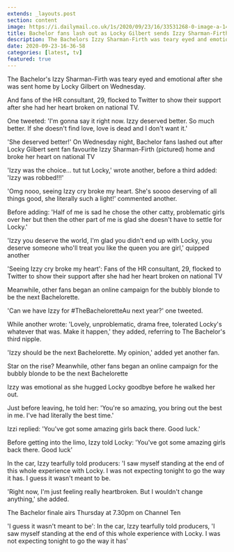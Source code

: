 ```yaml
---
extends: _layouts.post
section: content
image: https://i.dailymail.co.uk/1s/2020/09/23/16/33531268-0-image-a-142_1600873566228.jpg 
title: Bachelor fans lash out as Locky Gilbert sends Izzy Sharman-Firth home and breaks her heart 
description: The Bachelors Izzy Sharman-Firth was teary eyed and emotional after she was sent home by Locky Gilbert on Wednesday. 
date: 2020-09-23-16-36-58 
categories: [latest, tv] 
featured: true 
--- 
```

The Bachelor's Izzy Sharman-Firth was teary eyed and emotional after she was sent home by Locky Gilbert on Wednesday.

And fans of the HR consultant, 29, flocked to Twitter to show their support after she had her heart broken on national TV.

One tweeted: 'I'm gonna say it right now. Izzy deserved better. So much better. If she doesn't find love, love is dead and I don't want it.'

'She deserved better!' On Wednesday night, Bachelor fans lashed out after Locky Gilbert sent fan favourite Izzy Sharman-Firth (pictured) home and broke her heart on national TV 

'Izzy was the choice... tut tut Locky,' wrote another, before a third added: 'Izzy was robbed!!!' 

'Omg nooo, seeing Izzy cry broke my heart. She's soooo deserving of all things good, she literally such a light!' commented another. 

Before adding: 'Half of me is sad he chose the other catty, problematic girls over her but then the other part of me is glad she doesn't have to settle for Locky.' 

'Izzy you deserve the world, I'm glad you didn't end up with Locky, you deserve someone who'll treat you like the queen you are girl,' quipped another









'Seeing Izzy cry broke my heart': Fans of the HR consultant, 29, flocked to Twitter to show their support after she had her heart broken on national TV

Meanwhile, other fans began an online campaign for the bubbly blonde to be the next Bachelorette. 

'Can we have Izzy for #TheBacheloretteAu next year?' one tweeted.

While another wrote: 'Lovely, unproblematic, drama free, tolerated Locky's whatever that was. Make it happen,' they added, referring to The Bachelor's third nipple.

'Izzy should be the next Bachelorette. My opinion,' added yet another fan. 





Star on the rise? Meanwhile, other fans began an online campaign for the bubbly blonde to be the next Bachelorette

Izzy was emotional as she hugged Locky goodbye before he walked her out.

Just before leaving, he told her: 'You're so amazing, you bring out the best in me. I've had literally the best time.'

Izzi replied: 'You've got some amazing girls back there. Good luck.' 

Before getting into the limo, Izzy told Locky: 'You've got some amazing girls back there. Good luck'

In the car, Izzy tearfully told producers: 'I saw myself standing at the end of this whole experience with Locky. I was not expecting tonight to go the way it has. I guess it wasn't meant to be.

'Right now, I'm just feeling really heartbroken. But I wouldn't change anything,' she added.

The Bachelor finale airs Thursday at 7.30pm on Channel Ten 

'I guess it wasn't meant to be': In the car, Izzy tearfully told producers, 'I saw myself standing at the end of this whole experience with Locky. I was not expecting tonight to go the way it has'

